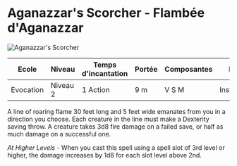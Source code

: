 # Aganazzar's Scorcher - Flambée d'Aganazzar
![Aganazzar's Scorcher](../../../_images/)

|Ecole|Niveau|Temps d'incantation|Portée|Composantes|Durée|
|-|-|-|-|-|-|
|Evocation|Niveau 2|1 Action|9 m|V S M|Instantanée|

A line of roaring flame 30 feet long and 5 feet wide emanates from you in a direction you choose. Each creature in the line must make a Dexterity saving throw. A creature takes 3d8 fire damage on a failed save, or half as much damage on a successful one.

*At Higher Levels* -  When you cast this spell using a spell slot of 3rd level or higher, the damage increases by 1d8 for each slot level above 2nd.
